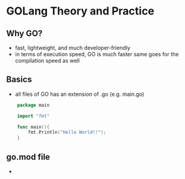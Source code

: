 # GOLang Theory and Practice

## Why GO?
- fast, lightweight, and much developer-friendly
- in terms of execution speed, GO is much faster same goes for the compilation speed as well

## Basics
- all files of GO has an extension of .go (e.g. main.go)
```go
    package main

    import "fmt"

    func main(){
        fmt.Println("Hello World!!");
    }
```

## go.mod file
- 